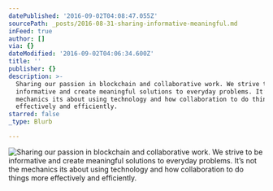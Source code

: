 ```yaml
---
datePublished: '2016-09-02T04:08:47.055Z'
sourcePath: _posts/2016-08-31-sharing-informative-meaningful.md
inFeed: true
author: []
via: {}
dateModified: '2016-09-02T04:06:34.600Z'
title: ''
publisher: {}
description: >-
  Sharing our passion in blockchain and collaborative work. We strive to be
  informative and create meaningful solutions to everyday problems. It’s not the
  mechanics its about using technology and how collaboration to do things more
  effectively and efficiently.
starred: false
_type: Blurb

---
```

![Sharing our passion in blockchain and collaborative work. We strive to be informative and create meaningful solutions to everyday problems. It’s not the mechanics its about using technology and how collaboration to do things more effectively and efficiently.](https://the-grid-user-content.s3-us-west-2.amazonaws.com/3381bd1b-d938-4e71-aa2f-d1e8c1337823.jpg)